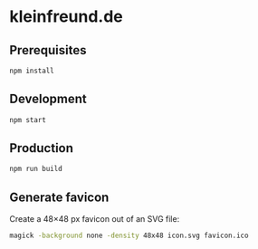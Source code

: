 # kleinfreund.de

## Prerequisites

```sh
npm install
```

## Development

```sh
npm start
```

## Production

```sh
npm run build
```

## Generate favicon

Create a 48×48 px favicon out of an SVG file:

```sh
magick -background none -density 48x48 icon.svg favicon.ico
```
